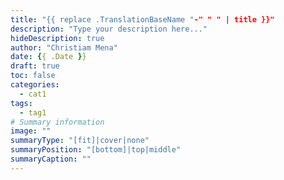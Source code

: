 ```yaml
---
title: "{{ replace .TranslationBaseName "-" " " | title }}"
description: "Type your description here..."
hideDescription: true
author: "Christiam Mena"
date: {{ .Date }}
draft: true
toc: false
categories:
  - cat1
tags:
  - tag1
# Summary information
image: ""
summaryType: "[fit]|cover|none"
summaryPosition: "[bottom]|top|middle"
summaryCaption: ""
---
```

